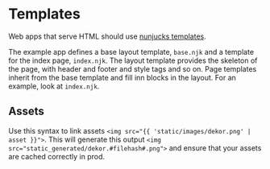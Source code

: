 # Templates

Web apps that serve HTML should use [nunjucks templates](https://mozilla.github.io/nunjucks/).

The example app defines a base layout template, `base.njk` and a template for the index page, `index.njk`. The layout template provides the skeleton of the page, with header and footer and style tags and so on. Page templates inherit from the base template and fill inn blocks in the layout. For an example, look at `index.njk`.

## Assets

Use this syntax to link assets `<img src="{{ 'static/images/dekor.png' | asset }}">`. This will generate this output `<img src="static_generated/dekor.#filehash#.png">` and ensure that your assets are cached correctly in prod.

